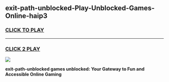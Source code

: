 
## exit-path-unblocked-Play-Unblocked-Games-Online-haip3
<h3>
<a href="https://premium76.site?title=exit-path-unblocked&ref=25A">CLICK TO PLAY</a></h3>
<hr>

<h3>
<a href="https://premium76.site?title=exit-path-unblocked&ref=25A">CLICK 2 PLAY</a>
  
</h3>

<a href="https://premium76.site?title=exit-path-unblocked&ref=25A"><img src="https://clearcache.store/games.png"></a>


**exit-path-unblocked games unblocked: Your Gateway to Fun and Accessible Online Gaming**
